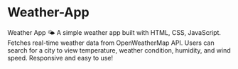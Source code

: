 # Weather-App
Weather App 🌤️ A simple weather app built with HTML, CSS, JavaScript. Fetches real-time weather data from OpenWeatherMap API. Users can search for a city to view temperature, weather condition, humidity, and wind speed. Responsive and easy to use!
